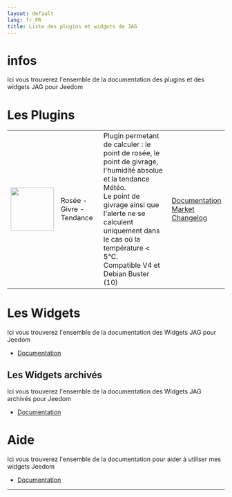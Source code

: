 ```yaml
---
layout: default
lang: fr_FR
title: Liste des plugins et widgets de JAG
---
```


# infos
Ici vous trouverez l'ensemble de la documentation des plugins et des widgets JAG pour Jeedom


# Les Plugins

| | | | |
|--- | --- | --- | ---|
|<img src="{{site.baseurl}}/plugin-rosee/images/rosee_icon.png" class="pluginLogo" width="100" />|Rosée - Givre - Tendance|Plugin permetant de calculer : le point de rosée, le point de givrage, l'humidité absolue et la tendance Météo. <BR/>Le point de givrage ainsi que l'alerte ne se calculent uniquement dans le cas où la température < 5°C. <BR />Compatible V4 et Debian Buster (10)|[Documentation]({{site.baseurl}}/plugin-rosee/{{page.lang}})<br/>[Market](https://market.jeedom.com/index.php?v=d&p=market_display&id=1653)<br/>[Changelog]({{site.baseurl}}/plugin-rosee/{{page.lang}}/changelog)|

# Les Widgets

Ici vous trouverez l'ensemble de la documentation des Widgets JAG pour Jeedom

- [Documentation]({{site.baseurl}}/widget/{{page.lang}})

## Les Widgets archivés
Ici vous trouverez l'ensemble de la documentation des Widgets JAG archivés pour Jeedom

- [Documentation]({{site.baseurl}}/widget_archive/{{page.lang}})


# Aide
Ici vous trouverez l'ensemble de la documentation pour aider à utiliser mes widgets Jeedom

- [Documentation]({{site.baseurl}}/help/{{page.lang}})

<hr />
